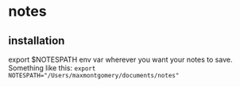 # notes

## installation
export $NOTESPATH env var wherever you want your notes to save. Something like this: 
`export NOTESPATH="/Users/maxmontgomery/documents/notes"`
